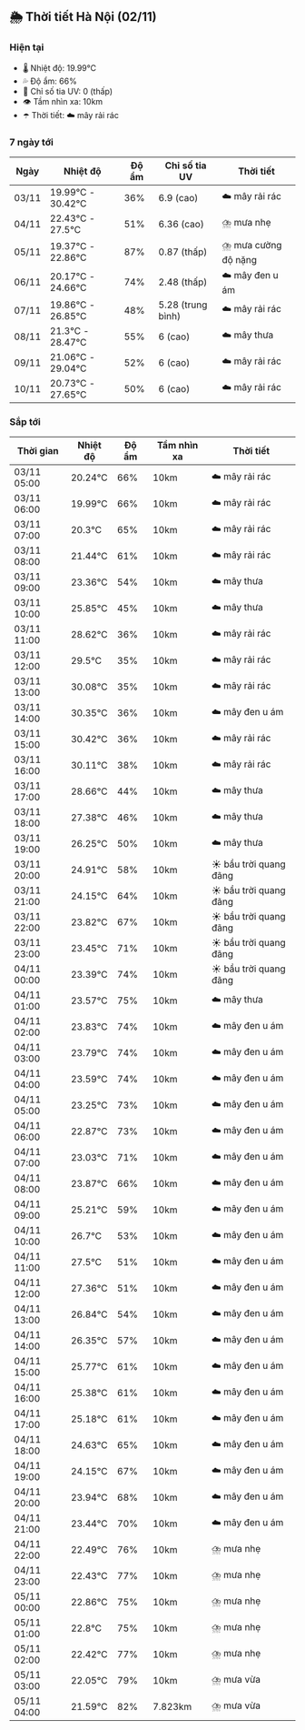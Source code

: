 ## 🌦️ Thời tiết Hà Nội (02/11)

### Hiện tại

- 🌡️ Nhiệt độ: 19.99℃
- 💦 Độ ẩm: 66%
- 🌟 Chỉ số tia UV: 0 (thấp)
- 👁️ Tầm nhìn xa: 10km
- ☂️ Thời tiết: ☁️ mây rải rác

### 7 ngày tới

| Ngày | Nhiệt độ | Độ ẩm | Chỉ số tia UV | Thời tiết |
| --- | --- | --- | --- | --- |
| 03/11 | 19.99℃ - 30.42℃ | 36% | 6.9 (cao) | ☁️ mây rải rác |
| 04/11 | 22.43℃ - 27.5℃ | 51% | 6.36 (cao) | ⛈️ mưa nhẹ |
| 05/11 | 19.37℃ - 22.86℃ | 87% | 0.87 (thấp) | ⛈️ mưa cường độ nặng |
| 06/11 | 20.17℃ - 24.66℃ | 74% | 2.48 (thấp) | ☁️ mây đen u ám |
| 07/11 | 19.86℃ - 26.85℃ | 48% | 5.28 (trung bình) | ☁️ mây rải rác |
| 08/11 | 21.3℃ - 28.47℃ | 55% | 6 (cao) | ☁️ mây thưa |
| 09/11 | 21.06℃ - 29.04℃ | 52% | 6 (cao) | ☁️ mây rải rác |
| 10/11 | 20.73℃ - 27.65℃ | 50% | 6 (cao) | ☁️ mây rải rác |

### Sắp tới

| Thời gian | Nhiệt độ | Độ ẩm | Tầm nhìn xa | Thời tiết |
| --- | --- | --- | --- | --- |
| 03/11 05:00 | 20.24℃ | 66% | 10km | ☁️ mây rải rác |
| 03/11 06:00 | 19.99℃ | 66% | 10km | ☁️ mây rải rác |
| 03/11 07:00 | 20.3℃ | 65% | 10km | ☁️ mây rải rác |
| 03/11 08:00 | 21.44℃ | 61% | 10km | ☁️ mây rải rác |
| 03/11 09:00 | 23.36℃ | 54% | 10km | ☁️ mây thưa |
| 03/11 10:00 | 25.85℃ | 45% | 10km | ☁️ mây thưa |
| 03/11 11:00 | 28.62℃ | 36% | 10km | ☁️ mây rải rác |
| 03/11 12:00 | 29.5℃ | 35% | 10km | ☁️ mây rải rác |
| 03/11 13:00 | 30.08℃ | 35% | 10km | ☁️ mây rải rác |
| 03/11 14:00 | 30.35℃ | 36% | 10km | ☁️ mây đen u ám |
| 03/11 15:00 | 30.42℃ | 36% | 10km | ☁️ mây rải rác |
| 03/11 16:00 | 30.11℃ | 38% | 10km | ☁️ mây rải rác |
| 03/11 17:00 | 28.66℃ | 44% | 10km | ☁️ mây thưa |
| 03/11 18:00 | 27.38℃ | 46% | 10km | ☁️ mây thưa |
| 03/11 19:00 | 26.25℃ | 50% | 10km | ☁️ mây thưa |
| 03/11 20:00 | 24.91℃ | 58% | 10km | ☀️ bầu trời quang đãng |
| 03/11 21:00 | 24.15℃ | 64% | 10km | ☀️ bầu trời quang đãng |
| 03/11 22:00 | 23.82℃ | 67% | 10km | ☀️ bầu trời quang đãng |
| 03/11 23:00 | 23.45℃ | 71% | 10km | ☀️ bầu trời quang đãng |
| 04/11 00:00 | 23.39℃ | 74% | 10km | ☀️ bầu trời quang đãng |
| 04/11 01:00 | 23.57℃ | 75% | 10km | ☁️ mây thưa |
| 04/11 02:00 | 23.83℃ | 74% | 10km | ☁️ mây đen u ám |
| 04/11 03:00 | 23.79℃ | 74% | 10km | ☁️ mây đen u ám |
| 04/11 04:00 | 23.59℃ | 74% | 10km | ☁️ mây đen u ám |
| 04/11 05:00 | 23.25℃ | 73% | 10km | ☁️ mây đen u ám |
| 04/11 06:00 | 22.87℃ | 73% | 10km | ☁️ mây đen u ám |
| 04/11 07:00 | 23.03℃ | 71% | 10km | ☁️ mây đen u ám |
| 04/11 08:00 | 23.87℃ | 66% | 10km | ☁️ mây đen u ám |
| 04/11 09:00 | 25.21℃ | 59% | 10km | ☁️ mây đen u ám |
| 04/11 10:00 | 26.7℃ | 53% | 10km | ☁️ mây đen u ám |
| 04/11 11:00 | 27.5℃ | 51% | 10km | ☁️ mây đen u ám |
| 04/11 12:00 | 27.36℃ | 51% | 10km | ☁️ mây đen u ám |
| 04/11 13:00 | 26.84℃ | 54% | 10km | ☁️ mây đen u ám |
| 04/11 14:00 | 26.35℃ | 57% | 10km | ☁️ mây đen u ám |
| 04/11 15:00 | 25.77℃ | 61% | 10km | ☁️ mây đen u ám |
| 04/11 16:00 | 25.38℃ | 61% | 10km | ☁️ mây đen u ám |
| 04/11 17:00 | 25.18℃ | 61% | 10km | ☁️ mây đen u ám |
| 04/11 18:00 | 24.63℃ | 65% | 10km | ☁️ mây đen u ám |
| 04/11 19:00 | 24.15℃ | 67% | 10km | ☁️ mây đen u ám |
| 04/11 20:00 | 23.94℃ | 68% | 10km | ☁️ mây đen u ám |
| 04/11 21:00 | 23.44℃ | 70% | 10km | ☁️ mây đen u ám |
| 04/11 22:00 | 22.49℃ | 76% | 10km | ⛈️ mưa nhẹ |
| 04/11 23:00 | 22.43℃ | 77% | 10km | ⛈️ mưa nhẹ |
| 05/11 00:00 | 22.86℃ | 75% | 10km | ⛈️ mưa nhẹ |
| 05/11 01:00 | 22.8℃ | 75% | 10km | ⛈️ mưa nhẹ |
| 05/11 02:00 | 22.42℃ | 77% | 10km | ⛈️ mưa nhẹ |
| 05/11 03:00 | 22.05℃ | 79% | 10km | ⛈️ mưa vừa |
| 05/11 04:00 | 21.59℃ | 82% | 7.823km | ⛈️ mưa vừa |
